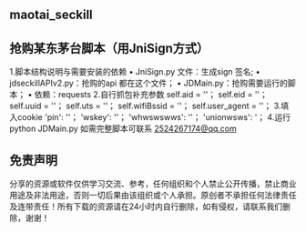 ## maotai_seckill
## 抢购某东茅台脚本（用JniSign方式）
1.脚本结构说明与需要安装的依赖
• JniSign.py 文件：生成sign 签名;
• jdseckillAPIv2.py：抢购的api 都在这个文件；
• JDMain.py：抢购需要运行的脚本；
• 依赖：requests
2.自行抓包补充参数
self.aid = ''；
self.eid = ''；
self.uuid = ''；
self.uts = ''；
self.wifiBssid = ''；
self.user_agent = ''；
3.填入cookie
'pin': ''；
'wskey': ''；
'whwswswws': ''；
'unionwsws': '； 
4.运行 python JDMain.py
如需完整脚本可联系 2524267174@qq.com

## 免责声明
分享的资源或软件仅供学习交流、参考，任何组织和个人禁止公开传播，禁止商业用途及非法用途，否则一切后果由该组织或个人承担。原创者不承担任何法律责任及连带责任！所有下载的资源请在24小时内自行删除，如有侵权，请联系我们删除，谢谢！
